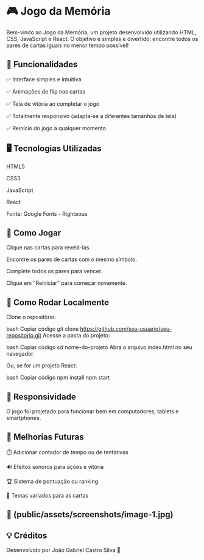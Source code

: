 # 🎮 Jogo da Memória
Bem-vindo ao Jogo da Memória, um projeto desenvolvido utilizando HTML, CSS, JavaScript e React. O objetivo é simples e divertido: encontre todos os pares de cartas iguais no menor tempo possível!

## 🚀 Funcionalidades
✅ Interface simples e intuitiva

✅ Animações de flip nas cartas

✅ Tela de vitória ao completar o jogo

✅ Totalmente responsivo (adapta-se a diferentes tamanhos de tela)

✅ Reinício do jogo a qualquer momento

## 🖥️ Tecnologias Utilizadas
HTML5

CSS3

JavaScript 

React

Fonte: Google Fonts - Righteous

## 🎯 Como Jogar
Clique nas cartas para revelá-las.

Encontre os pares de cartas com o mesmo símbolo.

Complete todos os pares para vencer.

Clique em "Reiniciar" para começar novamente.

## 🔧 Como Rodar Localmente
Clone o repositório:

bash
Copiar código
git clone https://github.com/seu-usuario/seu-repositorio.git
Acesse a pasta do projeto:

bash
Copiar código
cd nome-do-projeto
Abra o arquivo index.html no seu navegador.

Ou, se for um projeto React:

bash
Copiar código
npm install
npm start

## 📱 Responsividade
O jogo foi projetado para funcionar bem em computadores, tablets e smartphones.

## 📝 Melhorias Futuras
⏱️ Adicionar contador de tempo ou de tentativas

🔊 Efeitos sonoros para ações e vitória

🏆 Sistema de pontuação ou ranking

🎨 Temas variados para as cartas

## 📸 (public/assets/screenshots/image-1.jpg)

## 💡 Créditos
Desenvolvido por João Gabriel Castro Silva 🚀
